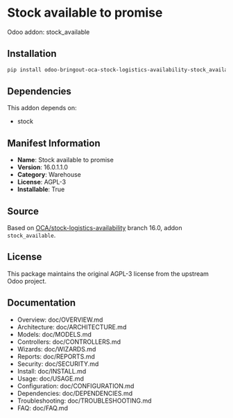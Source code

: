 # Stock available to promise

Odoo addon: stock_available

## Installation

```bash
pip install odoo-bringout-oca-stock-logistics-availability-stock_available
```

## Dependencies

This addon depends on:
- stock

## Manifest Information

- **Name**: Stock available to promise
- **Version**: 16.0.1.1.0
- **Category**: Warehouse
- **License**: AGPL-3
- **Installable**: True

## Source

Based on [OCA/stock-logistics-availability](https://github.com/OCA/stock-logistics-availability) branch 16.0, addon `stock_available`.

## License

This package maintains the original AGPL-3 license from the upstream Odoo project.

## Documentation

- Overview: doc/OVERVIEW.md
- Architecture: doc/ARCHITECTURE.md
- Models: doc/MODELS.md
- Controllers: doc/CONTROLLERS.md
- Wizards: doc/WIZARDS.md
- Reports: doc/REPORTS.md
- Security: doc/SECURITY.md
- Install: doc/INSTALL.md
- Usage: doc/USAGE.md
- Configuration: doc/CONFIGURATION.md
- Dependencies: doc/DEPENDENCIES.md
- Troubleshooting: doc/TROUBLESHOOTING.md
- FAQ: doc/FAQ.md
